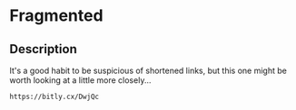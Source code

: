 # Fragmented

## Description

It's a good habit to be suspicious of shortened links, but this one might be worth looking at a little more closely...

`https://bitly.cx/DwjQc`

